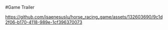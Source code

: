 #Game Trailer

https://github.com/isaenesuslu/horse_racing_game/assets/132603690/9c1d2f06-b170-4118-989e-1cf396370073

